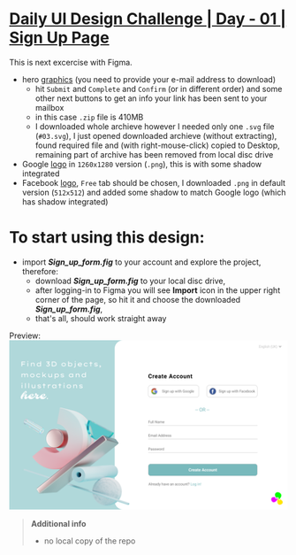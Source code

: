 # [Daily UI Design Challenge | Day - 01 | Sign Up Page](https://www.youtube.com/watch?v=xyr3Vj83lJI)

This is next excercise with Figma.

* hero [graphics](https://www.ls.graphics/illustrations/bzzzt) (you need to provide your e-mail address to download)
  * hit `Submit` and `Complete` and `Confirm` (or in different order) and some other next buttons to get an info your link has been sent to your mailbox
  * in this case `.zip` file is 410MB
  * I downloaded whole archieve however I needed only one `.svg` file (`#03.svg`), I just opened downloaded archieve (without extracting), found required file and (with right-mouse-click) copied to Desktop, remaining part of archive has been removed from local disc drive
* Google [logo](https://pixabay.com/pl/vectors/google-logo-cie%C5%84-1088004/) in `1260x1280` version (`.png`), this is with some shadow integrated
* Facebook [logo](https://www.flaticon.com/search?word=facebook&type=icon&license=selection&order_by=4), `Free` tab should be chosen, I downloaded `.png` in default version (`512x512`) and added some shadow to match Google logo (which has shadow integrated) 

# To start using this design:
* import ***Sign_up_form.fig*** to your account and explore the project, therefore:
  * download ***Sign_up_form.fig*** to your local disc drive,
  * after logging-in to Figma you will see **Import** icon in the upper right corner of the page, so hit it and choose the downloaded ***Sign_up_form.fig***,
  * that's all, should work straight away

Preview:
![Sign_up](/Sign_up.png)

> **Additional info**
> * no local copy of the repo